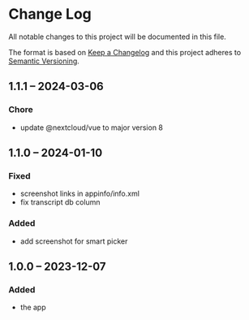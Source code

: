 # Change Log
All notable changes to this project will be documented in this file.

The format is based on [Keep a Changelog](http://keepachangelog.com/)
and this project adheres to [Semantic Versioning](http://semver.org/).

## 1.1.1 – 2024-03-06
### Chore
* update @nextcloud/vue to major version 8

## 1.1.0 – 2024-01-10
### Fixed
* screenshot links in appinfo/info.xml
* fix transcript db column

### Added
* add screenshot for smart picker

## 1.0.0 – 2023-12-07
### Added
* the app

